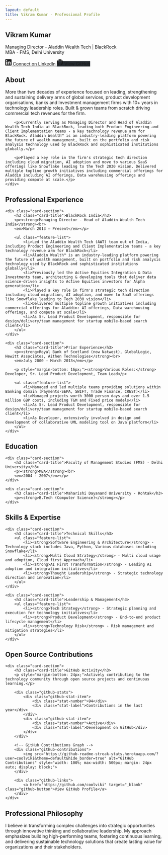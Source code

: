 ```yaml
---
layout: default
title: Vikram Kumar - Professional Profile
---
```


<!-- Hero Section -->
<section class="hero-section">
    <h1 class="hero-title">Vikram Kumar</h1>
    <p class="hero-subtitle">Managing Director - Aladdin Wealth Tech | BlackRock<br>MBA - FMS, Delhi University</p>
    <div class="hero-buttons">
        <a href="https://www.linkedin.com/in/vikramkumar/" target="_blank" class="hero-button linkedin-button">
            <svg width="20" height="20" viewBox="0 0 24 24" fill="currentColor">
                <path d="M20.447 20.452h-3.554v-5.569c0-1.328-.027-3.037-1.852-3.037-1.853 0-2.136 1.445-2.136 2.939v5.667H9.351V9h3.414v1.561h.046c.477-.9 1.637-1.85 3.37-1.85 3.601 0 4.267 2.37 4.267 5.455v6.286zM5.337 7.433c-1.144 0-2.063-.926-2.063-2.065 0-1.138.92-2.063 2.063-2.063 1.14 0 2.064.925 2.064 2.063 0 1.139-.925 2.065-2.064 2.065zm1.782 13.019H3.555V9h3.564v11.452zM22.225 0H1.771C.792 0 0 .774 0 1.729v20.542C0 23.227.792 24 1.771 24h20.451C23.2 24 24 23.227 24 22.271V1.729C24 .774 23.2 0 22.222 0h.003z"/>
            </svg>
            Connect on LinkedIn
        </a>
        <a href="https://github.com/coolviki" target="_blank" class="hero-button linkedin-button" style="background: #24292e; border-color: #24292e;">
            <svg width="20" height="20" viewBox="0 0 24 24" fill="currentColor">
                <path d="M12 0c-6.626 0-12 5.373-12 12 0 5.302 3.438 9.8 8.207 11.387.599.111.793-.261.793-.577v-2.234c-3.338.726-4.033-1.416-4.033-1.416-.546-1.387-1.333-1.756-1.333-1.756-1.089-.745.083-.729.083-.729 1.205.084 1.839 1.237 1.839 1.237 1.07 1.834 2.807 1.304 3.492.997.107-.775.418-1.305.762-1.604-2.665-.305-5.467-1.334-5.467-5.931 0-1.311.469-2.381 1.236-3.221-.124-.303-.535-1.524.117-3.176 0 0 1.008-.322 3.301 1.23.957-.266 1.983-.399 3.003-.404 1.02.005 2.047.138 3.006.404 2.291-1.552 3.297-1.23 3.297-1.23.653 1.653.242 2.874.118 3.176.77.84 1.235 1.911 1.235 3.221 0 4.609-2.807 5.624-5.479 5.921.43.372.823 1.102.823 2.222v3.293c0 .319.192.694.801.576 4.765-1.589 8.199-6.086 8.199-11.386 0-6.627-5.373-12-12-12z"/>
            </svg>
            View GitHub
        </a>
    </div>
</section>

<!-- About Section -->
<section id="about" class="content-section">
    <h2 class="section-title">About</h2>
    <div class="section-content">
        <p>More than two decades of experience focused on leading, strengthening and sustaining delivery arms of global services, product development organisations, banks and Investment management firms with 10+ years in technology leadership roles. Built & grown teams from scratch driving commercial tech revenues for the firm.</p>

        <p>Currently serving as Managing Director and Head of Aladdin Wealth Tech India at BlackRock, leading both Product Engineering and Client Implementation teams - a key technology revenue arm for BlackRock. Aladdin Wealth™ is an industry-leading platform powering the future of wealth management, built on the portfolio and risk analysis technology used by BlackRock and sophisticated institutions globally.</p>

        <p>Played a key role in the firm's strategic tech direction including cloud migration, AI adoption and move to various SaaS offerings like Snowflake leading to the Tech 2030 vision. Delivered multiple topline growth initiatives including commercial offerings for Aladdin including AI offerings, Data warehousing offerings and providing compute at scale.</p>
    </div>
</section>

<!-- Experience Section -->
<section id="experience" class="content-section">
    <h2 class="section-title">Professional Experience</h2>

    <div class="card-section">
        <h3 class="card-title">BlackRock India</h3>
        <p><strong>Managing Director - Head of Aladdin Wealth Tech India</strong><br>
        <em>March 2013 – Present</em></p>

        <ul class="feature-list">
            <li>Led the Aladdin Wealth Tech (AWT) team out of India, including Product Engineering and Client Implementation teams - a key technology revenue arm for BlackRock</li>
            <li>Aladdin Wealth™ is an industry-leading platform powering the future of wealth management, built on portfolio and risk analysis technology used by BlackRock and sophisticated institutions globally</li>
            <li>Previously led the Active Equities Integration & Data Investments team, architecting & developing tools that deliver data science-driven insights to Active Equities investors for Alpha generation</li>
            <li>Played a key role in firm's strategic tech direction including cloud migration, AI adoption, and move to SaaS offerings like Snowflake leading to Tech 2030 vision</li>
            <li>Delivered multiple topline growth initiatives including commercial offerings for Aladdin: AI offerings, Data warehousing offerings, and compute at scale</li>
            <li>As Sr. Lead Product Development, responsible for design/delivery/team management for startup mobile-based search client</li>
        </ul>
    </div>

    <div class="card-section">
        <h3 class="card-title">Prior Experience</h3>
        <p><strong>Royal Bank of Scotland (now Natwest), GlobalLogic, Hewitt Associates, Aithen Technologies</strong><br>
        <em>July 2000 – March 2013</em></p>

        <p style="margin-bottom: 16px;"><strong>Various Roles:</strong> Developer, Sr. Lead Product Development, Team Lead</p>

        <ul class="feature-list">
            <li>Managed and led multiple teams providing solutions within Banking domain (Payments-SEPA, SWIFT, Trade Finance, CREST)</li>
            <li>Managed projects worth 3000 person days and over 1.5 million GBP costs, including T&M and Fixed price models</li>
            <li>As Sr. Lead Product Development, responsible for design/delivery/team management for startup mobile-based search client</li>
            <li>As Developer, extensively involved in design and development of collaborative UML modeling tool on Java platform</li>
        </ul>
    </div>
</section>

<!-- Education Section -->
<section id="education" class="content-section">
    <h2 class="section-title">Education</h2>

    <div class="card-section">
        <h3 class="card-title">Faculty of Management Studies (FMS) - Delhi University</h3>
        <p><strong>MBA</strong><br>
        <em>2004 - 2007</em></p>
    </div>

    <div class="card-section">
        <h3 class="card-title">Maharishi Dayanand University - Rohtak</h3>
        <p><strong>B.Tech (Computer Science)</strong></p>
    </div>
</section>

<!-- Skills Section -->
<section id="skills" class="content-section">
    <h2 class="section-title">Skills & Expertise</h2>

    <div class="card-section">
        <h3 class="card-title">Technical Skills</h3>
        <ul class="feature-list">
            <li><strong>Software Engineering & Architecture</strong> - Technology stack includes Java, Python, Various databases including Snowflake</li>
            <li><strong>Multi Cloud Strategy</strong> - Multi cloud usage and adoption, Cloud first Approach</li>
            <li><strong>AI First Transformation</strong> - Leading AI adoption and integration initiatives</li>
            <li><strong>Thought Leadership</strong> - Strategic technology direction and innovation</li>
        </ul>
    </div>

    <div class="card-section">
        <h3 class="card-title">Leadership & Management</h3>
        <ul class="feature-list">
            <li><strong>Tech Strategy</strong> - Strategic planning and execution for technology initiatives</li>
            <li><strong>Product Development</strong> - End-to-end product lifecycle management</li>
            <li><strong>Technology Risk</strong> - Risk management and mitigation strategies</li>
        </ul>
    </div>
</section>

<!-- GitHub Contributions Section -->
<section id="github" class="content-section">
    <h2 class="section-title">Open Source Contributions</h2>
    
    <div class="card-section">
        <h3 class="card-title">GitHub Activity</h3>
        <p style="margin-bottom: 24px;">Actively contributing to the technology community through open source projects and continuous learning.</p>
        
        <div class="github-stats">
            <div class="github-stat-item">
                <div class="stat-number">94</div>
                <div class="stat-label">Contributions in the last year</div>
            </div>
            <div class="github-stat-item">
                <div class="stat-number">Active</div>
                <div class="stat-label">Development on GitHub</div>
            </div>
        </div>
        
        <!-- GitHub Contributions Graph -->
        <div class="github-contributions">
            <img src="https://github-readme-streak-stats.herokuapp.com/?user=coolviki&theme=default&hide_border=true" alt="GitHub Contributions" style="width: 100%; max-width: 500px; margin: 24px auto; display: block;">
        </div>
        
        <div class="github-links">
            <a href="https://github.com/coolviki" target="_blank" class="github-button">View GitHub Profile</a>
        </div>
    </div>
</section>

<!-- Philosophy Section -->
<section class="content-section">
    <h2 class="section-title">Professional Philosophy</h2>
    <div class="section-content">
        <p>I believe in transforming complex challenges into strategic opportunities through innovative thinking and collaborative leadership. My approach emphasizes building high-performing teams, fostering continuous learning, and delivering sustainable technology solutions that create lasting value for organizations and their stakeholders.</p>
    </div>
</section>